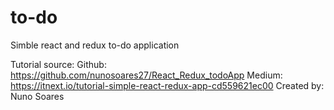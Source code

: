 # to-do
Simble react and redux to-do application

Tutorial source: 
Github: https://github.com/nunosoares27/React_Redux_todoApp
Medium: https://itnext.io/tutorial-simple-react-redux-app-cd559621ec00
Created by: Nuno Soares


